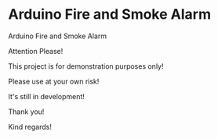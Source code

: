# Arduino Fire and Smoke Alarm
Arduino Fire and Smoke Alarm

Attention Please!

This project is for demonstration purposes only!

Please use at your own risk!

It's still in development!

Thank you!

Kind regards!



